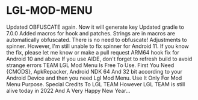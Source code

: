 # LGL-MOD-MENU
Updated OBFUSCATE again. Now it will generate key Updated gradle to 7.0.0 Added macros for hook and patches. Strings are in macros are automatically obfuscated. There is no need to obfuscate! Adjustments to spinner. However, I'm still unable to fix spinner for Android 11. If you know the fix, please let me know or make a pull request ARM64 hook fix for Android 10 and above If you use AIDE, don't forget to refresh build to avoid strange errors
TEAM LGL Mod Menu Is Free To Use.
First You Need {CMODS}, ApkRepacker, Android NDK 64 And 32 bit according to your Android Device and then you need Lgl Mod Menu.
Use It Only For Mod Menu Purpose.
Special Credits To LGL TEAM
However LGL TEAM is still alive today in 2022 
And A Very Happy New Year...



